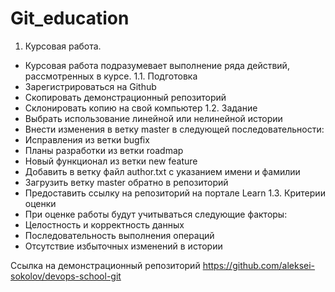 # Git_education
1. Курсовая работа.
- Курсовая работа подразумевает выполнение ряда действий, рассмотренных в курсе.
1.1. Подготовка
- Зарегистрироваться на Github
- Скопировать демонстрационный репозиторий
- Склонировать копию на свой компьютер
1.2. Задание
- Выбрать использование линейной или нелинейной истории
- Внести изменения в ветку master в следующей последовательности:
- Исправления из ветки bugfix
- Планы разработки из ветки roadmap
- Новый функционал из ветки new feature
- Добавить в ветку файл author.txt с указанием имени и фамилии
- Загрузить ветку master обратно в репозиторий
- Предоставить ссылку на репозиторий на портале Learn
1.3. Критерии оценки
- При оценке работы будут учитываться следующие факторы:
- Целостность и корректность данных
- Последовательность выполнения операций
- Отсутствие избыточных изменений в истории

 Ссылка на демонстрационный репозиторий https://github.com/aleksei-sokolov/devops-school-git
